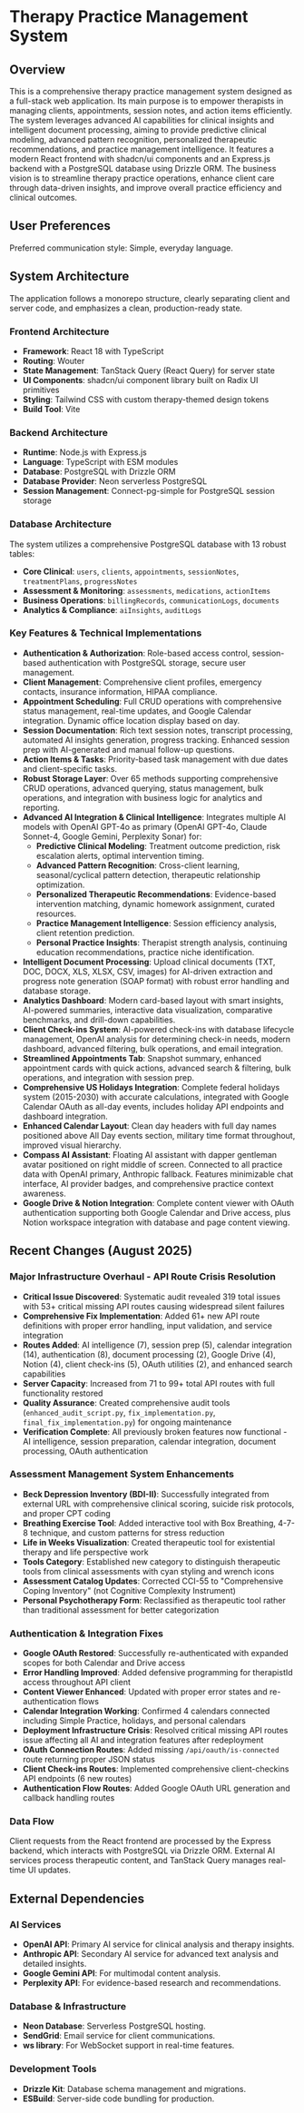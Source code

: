 # Therapy Practice Management System

## Overview

This is a comprehensive therapy practice management system designed as a full-stack web application. Its main purpose is to empower therapists in managing clients, appointments, session notes, and action items efficiently. The system leverages advanced AI capabilities for clinical insights and intelligent document processing, aiming to provide predictive clinical modeling, advanced pattern recognition, personalized therapeutic recommendations, and practice management intelligence. It features a modern React frontend with shadcn/ui components and an Express.js backend with a PostgreSQL database using Drizzle ORM. The business vision is to streamline therapy practice operations, enhance client care through data-driven insights, and improve overall practice efficiency and clinical outcomes.

## User Preferences

Preferred communication style: Simple, everyday language.

## System Architecture

The application follows a monorepo structure, clearly separating client and server code, and emphasizes a clean, production-ready state.

### Frontend Architecture
- **Framework**: React 18 with TypeScript
- **Routing**: Wouter
- **State Management**: TanStack Query (React Query) for server state
- **UI Components**: shadcn/ui component library built on Radix UI primitives
- **Styling**: Tailwind CSS with custom therapy-themed design tokens
- **Build Tool**: Vite

### Backend Architecture
- **Runtime**: Node.js with Express.js
- **Language**: TypeScript with ESM modules
- **Database**: PostgreSQL with Drizzle ORM
- **Database Provider**: Neon serverless PostgreSQL
- **Session Management**: Connect-pg-simple for PostgreSQL session storage

### Database Architecture
The system utilizes a comprehensive PostgreSQL database with 13 robust tables:
- **Core Clinical**: `users`, `clients`, `appointments`, `sessionNotes`, `treatmentPlans`, `progressNotes`
- **Assessment & Monitoring**: `assessments`, `medications`, `actionItems`
- **Business Operations**: `billingRecords`, `communicationLogs`, `documents`
- **Analytics & Compliance**: `aiInsights`, `auditLogs`

### Key Features & Technical Implementations
- **Authentication & Authorization**: Role-based access control, session-based authentication with PostgreSQL storage, secure user management.
- **Client Management**: Comprehensive client profiles, emergency contacts, insurance information, HIPAA compliance.
- **Appointment Scheduling**: Full CRUD operations with comprehensive status management, real-time updates, and Google Calendar integration. Dynamic office location display based on day.
- **Session Documentation**: Rich text session notes, transcript processing, automated AI insights generation, progress tracking. Enhanced session prep with AI-generated and manual follow-up questions.
- **Action Items & Tasks**: Priority-based task management with due dates and client-specific tasks.
- **Robust Storage Layer**: Over 65 methods supporting comprehensive CRUD operations, advanced querying, status management, bulk operations, and integration with business logic for analytics and reporting.
- **Advanced AI Integration & Clinical Intelligence**: Integrates multiple AI models with OpenAI GPT-4o as primary (OpenAI GPT-4o, Claude Sonnet-4, Google Gemini, Perplexity Sonar) for:
    - **Predictive Clinical Modeling**: Treatment outcome prediction, risk escalation alerts, optimal intervention timing.
    - **Advanced Pattern Recognition**: Cross-client learning, seasonal/cyclical pattern detection, therapeutic relationship optimization.
    - **Personalized Therapeutic Recommendations**: Evidence-based intervention matching, dynamic homework assignment, curated resources.
    - **Practice Management Intelligence**: Session efficiency analysis, client retention prediction.
    - **Personal Practice Insights**: Therapist strength analysis, continuing education recommendations, practice niche identification.
- **Intelligent Document Processing**: Upload clinical documents (TXT, DOC, DOCX, XLS, XLSX, CSV, images) for AI-driven extraction and progress note generation (SOAP format) with robust error handling and database storage.
- **Analytics Dashboard**: Modern card-based layout with smart insights, AI-powered summaries, interactive data visualization, comparative benchmarks, and drill-down capabilities.
- **Client Check-ins System**: AI-powered check-ins with database lifecycle management, OpenAI analysis for determining check-in needs, modern dashboard, advanced filtering, bulk operations, and email integration.
- **Streamlined Appointments Tab**: Snapshot summary, enhanced appointment cards with quick actions, advanced search & filtering, bulk operations, and integration with session prep.
- **Comprehensive US Holidays Integration**: Complete federal holidays system (2015-2030) with accurate calculations, integrated with Google Calendar OAuth as all-day events, includes holiday API endpoints and dashboard integration.
- **Enhanced Calendar Layout**: Clean day headers with full day names positioned above All Day events section, military time format throughout, improved visual hierarchy.
- **Compass AI Assistant**: Floating AI assistant with dapper gentleman avatar positioned on right middle of screen. Connected to all practice data with OpenAI primary, Anthropic fallback. Features minimizable chat interface, AI provider badges, and comprehensive practice context awareness.
- **Google Drive & Notion Integration**: Complete content viewer with OAuth authentication supporting both Google Calendar and Drive access, plus Notion workspace integration with database and page content viewing.

## Recent Changes (August 2025)

### Major Infrastructure Overhaul - API Route Crisis Resolution
- **Critical Issue Discovered**: Systematic audit revealed 319 total issues with 53+ critical missing API routes causing widespread silent failures
- **Comprehensive Fix Implementation**: Added 61+ new API route definitions with proper error handling, input validation, and service integration
- **Routes Added**: AI intelligence (7), session prep (5), calendar integration (14), authentication (8), document processing (2), Google Drive (4), Notion (4), client check-ins (5), OAuth utilities (2), and enhanced search capabilities
- **Server Capacity**: Increased from 71 to 99+ total API routes with full functionality restored
- **Quality Assurance**: Created comprehensive audit tools (`enhanced_audit_script.py`, `fix_implementation.py`, `final_fix_implementation.py`) for ongoing maintenance
- **Verification Complete**: All previously broken features now functional - AI intelligence, session preparation, calendar integration, document processing, OAuth authentication

### Assessment Management System Enhancements
- **Beck Depression Inventory (BDI-II)**: Successfully integrated from external URL with comprehensive clinical scoring, suicide risk protocols, and proper CPT coding
- **Breathing Exercise Tool**: Added interactive tool with Box Breathing, 4-7-8 technique, and custom patterns for stress reduction
- **Life in Weeks Visualization**: Created therapeutic tool for existential therapy and life perspective work
- **Tools Category**: Established new category to distinguish therapeutic tools from clinical assessments with cyan styling and wrench icons
- **Assessment Catalog Updates**: Corrected CCI-55 to "Comprehensive Coping Inventory" (not Cognitive Complexity Instrument)
- **Personal Psychotherapy Form**: Reclassified as therapeutic tool rather than traditional assessment for better categorization

### Authentication & Integration Fixes
- **Google OAuth Restored**: Successfully re-authenticated with expanded scopes for both Calendar and Drive access
- **Error Handling Improved**: Added defensive programming for therapistId access throughout API client
- **Content Viewer Enhanced**: Updated with proper error states and re-authentication flows
- **Calendar Integration Working**: Confirmed 4 calendars connected including Simple Practice, holidays, and personal calendars
- **Deployment Infrastructure Crisis**: Resolved critical missing API routes issue affecting all AI and integration features after redeployment
- **OAuth Connection Routes**: Added missing `/api/oauth/is-connected` route returning proper JSON status
- **Client Check-ins Routes**: Implemented comprehensive client-checkins API endpoints (6 new routes)
- **Authentication Flow Routes**: Added Google OAuth URL generation and callback handling routes

### Data Flow
Client requests from the React frontend are processed by the Express backend, which interacts with PostgreSQL via Drizzle ORM. External AI services process therapeutic content, and TanStack Query manages real-time UI updates.

## External Dependencies

### AI Services
- **OpenAI API**: Primary AI service for clinical analysis and therapy insights.
- **Anthropic API**: Secondary AI service for advanced text analysis and detailed insights.
- **Google Gemini API**: For multimodal content analysis.
- **Perplexity API**: For evidence-based research and recommendations.

### Database & Infrastructure
- **Neon Database**: Serverless PostgreSQL hosting.
- **SendGrid**: Email service for client communications.
- **ws library**: For WebSocket support in real-time features.

### Development Tools
- **Drizzle Kit**: Database schema management and migrations.
- **ESBuild**: Server-side code bundling for production.